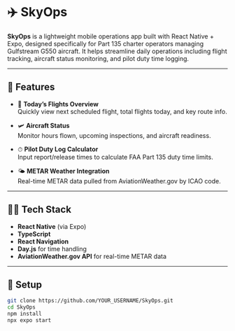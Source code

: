 # ✈️ SkyOps

**SkyOps** is a lightweight mobile operations app built with React Native + Expo, designed specifically for Part 135 charter operators managing Gulfstream G550 aircraft. It helps streamline daily operations including flight tracking, aircraft status monitoring, and pilot duty time logging.

---

## 📱 Features

- 🛫 **Today’s Flights Overview**  
  Quickly view next scheduled flight, total flights today, and key route info.

- 🛩 **Aircraft Status**  
  Monitor hours flown, upcoming inspections, and aircraft readiness.

- ⏱ **Pilot Duty Log Calculator**  
  Input report/release times to calculate FAA Part 135 duty time limits.

- 🌤️ **METAR Weather Integration**  
  Real-time METAR data pulled from AviationWeather.gov by ICAO code.

---

## 🧑‍💻 Tech Stack

- **React Native** (via Expo)
- **TypeScript**
- **React Navigation**
- **Day.js** for time handling
- **AviationWeather.gov API** for real-time METAR data

---

## 🔧 Setup

```bash
git clone https://github.com/YOUR_USERNAME/SkyOps.git
cd SkyOps
npm install
npx expo start

